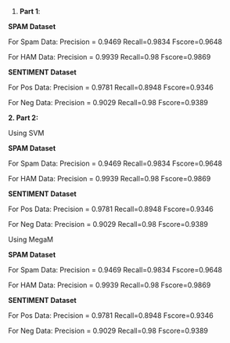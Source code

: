 1. **Part 1**:

**SPAM Dataset**

For Spam Data:
Precision = 0.9469
Recall=0.9834
Fscore=0.9648

For HAM Data:
Precision = 0.9939
Recall=0.98
Fscore=0.9869

**SENTIMENT Dataset**

For Pos Data:
Precision = 0.9781
Recall=0.8948
Fscore=0.9346

For Neg Data:
Precision = 0.9029
Recall=0.98
Fscore=0.9389


**2.  Part 2:**

Using SVM

**SPAM Dataset**

For Spam Data:
Precision = 0.9469
Recall=0.9834
Fscore=0.9648

For HAM Data:
Precision = 0.9939
Recall=0.98
Fscore=0.9869

**SENTIMENT Dataset**

For Pos Data:
Precision = 0.9781
Recall=0.8948
Fscore=0.9346

For Neg Data:
Precision = 0.9029
Recall=0.98
Fscore=0.9389

Using MegaM

**SPAM Dataset**

For Spam Data:
Precision = 0.9469
Recall=0.9834
Fscore=0.9648

For HAM Data:
Precision = 0.9939
Recall=0.98
Fscore=0.9869

**SENTIMENT Dataset**

For Pos Data:
Precision = 0.9781
Recall=0.8948
Fscore=0.9346

For Neg Data:
Precision = 0.9029
Recall=0.98
Fscore=0.9389

